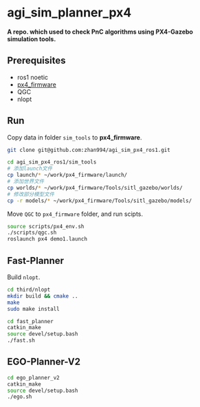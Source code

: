 # agi_sim_planner_px4

**A repo. which used to check PnC algorithms using PX4-Gazebo simulation tools.**

## Prerequisites

- ros1 noetic
- [px4_firmware](https://docs.px4.io/main/en/ros/mavros_installation.html)
- QGC
- nlopt



## Run

Copy data in folder `sim_tools` to **px4_firmware**.

```bash
git clone git@github.com:zhan994/agi_sim_px4_ros1.git

cd agi_sim_px4_ros1/sim_tools
# 添加launch文件
cp launch/* ~/work/px4_firmware/launch/
# 添加世界文件
cp worlds/* ~/work/px4_firmware/Tools/sitl_gazebo/worlds/
# 修改部分模型文件
cp -r models/* ~/work/px4_firmware/Tools/sitl_gazebo/models/ 
```

Move `QGC` to `px4_firmware` folder, and run scipts.

```bash
source scripts/px4_env.sh
./scripts/qgc.sh
roslaunch px4 demo1.launch
```

## Fast-Planner

Build `nlopt`.

```bash
cd third/nlopt
mkdir build && cmake ..
make
sudo make install

cd fast_planner
catkin_make
source devel/setup.bash
./fast.sh
```

## EGO-Planner-V2

```bash
cd ego_planner_v2
catkin_make
source devel/setup.bash
./ego.sh
```
